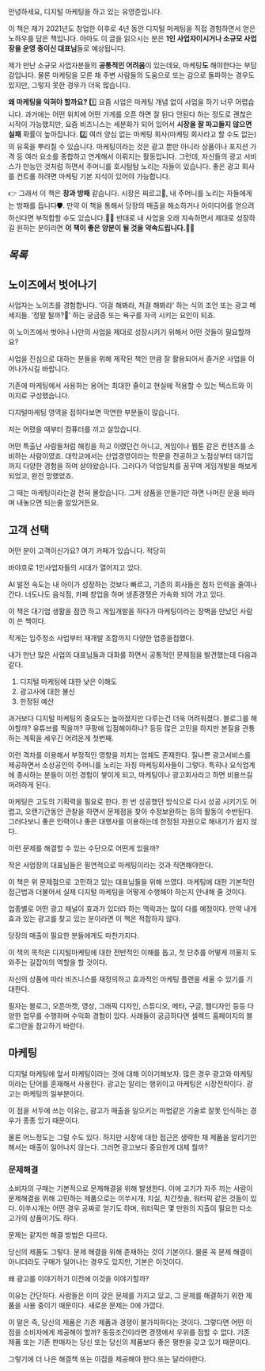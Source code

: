 안녕하세요, 디지털 마케팅을 하고 있는 유영준입니다.

이 책은 제가 2021년도 창업한 이후로 4년 동안 디지털 마케팅을 직접 경험하면서 얻은 노하우를 담은 책입니다. 아마도 이 글을 읽으시는 분은 **1인 사업자이시거나 소규모 사업장을 운영 중이신 대표님**들로 예상됩니다.

제가 만난 소규모 사업자분들의 **공통적인 어려움**이 있는데요, 마케팅**도** 해야한다는 부담감입니다. 물론 마케팅을 모른 채 주변 사람들의 도움으로 또는 감으로 돌파하는 경우도 있지만, 그렇지 못한 경우가 더욱 많습니다.

**왜 마케팅을 익혀야 할까요?** 1️⃣ 요즘 사업은 마케팅 개념 없이 사업을 하기 너무 어렵습니다. 과거에는 어떤 위치에 어떤 가게를 오픈 하면 잘 된다 안된다 하는 정도로 괜찮은 시작이 가능했지만, 요즘 비즈니스는 세분화가 되어 있어서 **시장을 잘 파고들지 않으면 실패** 확률이 높아집니다. 2️⃣ 여러 양심 없는 마케팅 회사(마케팅 회사라고 할 수도 없는)의 유혹을 뿌리칠 수 있습니다. 마케팅이라는 것은 광고 뿐만 아니라 상품이나 포지션 가격 등 여러 요소를 종합하고 연계해서 이뤄지는 활동입니다. 그런데, 자신들의 광고 서비스가 만능인 것처럼 하면서 주머니를 호시탐탐 노리는 자들이 있습니다. 좋은 광고 회사를 컨트롤 하려면 마케팅 기본 지식이 있어야 가능합니다.

👉 그래서 이 책은 **창과 방패** 같습니다. 시장은 찌르고🔱, 내 주머니를 노리는 자들에게는 방패를 듭니다🛡️. 만약 이 책을 통해서 당장의 매출을 해소하거나 아이디어를 얻으려 하신다면 부적합할 수도 있습니다.🙅‍♂️ 반대로 내 사업을 오래 지속하면서 제대로 성장하길 원하는 분이라면 **이 책이 좋은 양분이 될 것을 약속드립니다.🙆‍♂️**

## _목록_

## 노이즈에서 벗어나기

사업자는 노이즈를 경험합니다. ’이걸 해봐라, 저걸 해봐라’ 하는 식의 조언 또는 광고 메세지들. ‘정말 될까?🤔’ 하는 궁금증 또는 욕구를 자극 시키는 요인이 되죠.

이 노이즈에서 벗어나 나만의 사업을 제대로 성장시키기 위해서 어떤 것들이 필요할까요?

사업을 진심으로 대하는 분들을 위해 제작된 책인 만큼 잘 활용되어서 즐거운 사업을 이어나가시길 바랍니다.

기존에 마케팅에서 사용하는 용어는 최대한 줄이고 현실에 적용할 수 있는 텍스트와 이미지로 구성했습니다.

디지털마케팅 영역을 접하다보면 막연한 부분들이 많습니다.

저는 어렸을 때부터 컴퓨터를 끼고 살았습니다.

어떤 특출난 사람들처럼 해킹을 하고 이랬던건 아니고, 게임이나 웹툰 같은 컨텐츠를 소비하는 사람이였죠. 대학교에서는 산업경영이라는 학문을 전공하고 노점상부터 대기업까지 다양한 경험을 하며 살아왔습니다. 그러다가 덕업일치를 꿈꾸며 게임개발을 해보게 되었고, 완전 망했었죠.

그 때는 마케팅이라는걸 전혀 몰랐습니다. 그저 상품을 만들기만 하면 나머진 운을 바라며 내놓으면 되는줄 알았거든요.

## 고객 선택

어떤 분이 고객이신가요? 여기 카페가 있습니다. 적당히

바야흐로 1인사업자들의 시대가 열어지고 있다.

AI 발전 속도는 내 아이가 성장하는 것보다 빠르고, 기존의 회사들은 점차 인력을 줄여나간다. 너도나도 음식점, 카페 창업을 하며 생존경쟁은 가속화 되어 가고 있다.

이 책은 대기업 생활을 잠깐 하고 게임개발을 하다가 마케팅이라는 장벽을 만났던 사람이 쓴 책이다.

작게는 입주청소 사업부터 재개발 조합까지 다양한 업종을접했다.

내가 만난 많은 사업의 대표님들과 대화를 하면서 공통적인 문제점을 발견했는데 다음과 같다.

1. 디지털 마케팅에 대한 낮은 이해도
2. 광고사에 대한 불신
3. 한정된 예산

과거보다 디지털 마케팅의 중요도는 높아졌지만 다루는건 더욱 어려워졌다. 블로그를 해야할까? 유튜브를 찍을까? 쿠팡에 입점해야하나? 등등 많은 고민을 하지만 본질을 관통하는 계획을 세우긴 어려운게 첫번째.

이런 격차를 이용해서 부정적인 영향을 끼치는 업체도 존재한다. 질나쁜 광고서비스를 제공하면서 소상공인의 주머니를 노리는 자칭 마케팅회사들이 그렇다. 특히나 요식업계에 종사하는 분들이 이런 경험이 쌓이게 되고, 마케팅이나 광고회사라고 하면 비용쓰길 꺼려하게 된다.

마케팅은 고도의 기획력을 필요로 한다. 한 번 성공했던 방식으로 다시 성공 시키기도 어렵고, 오랜기간동안 관찰을 하면서 문제점을 찾아 수정보완하는 등의 활동이 수반된다. 그러다보니 좋은 인력이나 좋은 대행사를 이용하는데 한정된 자원으로 해내기가 쉽지 않다.

이런 문제를 해결할 수 있는 수단으로 어떤게 있을까?

작은 사업장의 대표님들은 필연적으로 마케팅이라는 것과 직면해야한다.

이 책은 위 문제점으로 고민하고 있는 대표님들을 위해 쓰였다. 마케팅에 대한 기본적인 접근법과 더불어서 실제 디지털 마케팅을 어떻게 수행해야 하는지 안내해 줄 것이다.

업종별로 어떤 광고 채널이 효과가 있더라 하는 맥락과는 많이 다를 예정이다. 만약 내게 효과 있는 광고를 찾고 있는 분이라면 이 책은 적합하지 않다.

당장의 매출이 필요한 분들에게도 마찬가지다.

이 책의 목적은 디지털마케팅에 대한 전반적인 이해를 돕고, 첫 단추를 어떻게 끼울지 도와주는 길잡이의 역할을 할 것이다.

자신의 상품에 따라 비즈니스를 재정의하고 효과적인 마케팅 플랜을 세울 수 있기를 기대한다.

필자는 블로그, 오픈마켓, 영상, 그래픽 디자인, 스튜디오, 메타, 구글, 웹디자인 등등 다양한 업무를 수행하며 수익화 경험이 있다. 사례들이 궁금하다면 셀렉드 홈페이지의 블로그란을 참고하기 바란다.

## 마케팅

디지털 마케팅에 앞서 마케팅이라는 것에 대해 이야기해보자. 많은 경우 광고와 마케팅이라는 단어를 혼재해서 사용한다. 광고는 알리는 행위이고 마케팅은 시장전략이다. 광고는 마케팅의 일부분이다.

이 점을 서두에 쓰는 이유는, 광고가 매출을 일으키는 마법같은 기술로 잘못 인식하는 경우가 종종 있기 때문이다.

물론 어느정도는 그럴 수도 있다. 하지만 시장에 대한 접근은 생략한 채 제품을 알리기만 해서는 매출이 일어나지 않는다. 그러면 광고보다 중요한게 대체 뭘까?

### 문제해결

소비자의 구매는 기본적으로 문제해결을 위해 발생한다. 이에 고기가 자주 끼는 사람이 문제해결을 위해 고민하는 제품으로는 이쑤시개, 치실, 치간칫솔, 워터픽 같은 것들이 있다. 이쑤시개는 어떤 경우 공짜로 얻기도 하며, 워터픽은 몇 만원의 지출이 필요한 다소 고가의 상품이기도 하다.

문제는 같지만 해결 방법은 다르다.

당신의 제품도 그렇다. 문제 해결을 위해 존재하는 것이 기본이다. 물론 꼭 문제 해결이 아니더라도 구매가 일어나는 경우도 있지만, 기본은 이것이다.

왜 광고를 이야기하기 이전에 이것을 이야기할까?

이유는 간단하다. 사람들은 이미 갖은 문제를 가지고 있고, 그 문제를 해결하기 위한 제품을 사용 중이기 때문이다. 새로운 문제는 0에 가깝다.

이 말은 즉, 당신의 제품은 기존 제품과 경쟁이 불가피하다는 것이다. 그렇다면 어떤 이점을 소비자에게 제공해야 할까? 동등조건이라면 경쟁에서 우위를 점할 수 없다. 기존 제품 또는 기존 판매자는 당신 또는 당신의 제품보다 좋은 평판을 갖고 있기 때문이다.

그렇기에 더 나은 해결책 또는 이점을 제공해야 한다.또는 달라야한다.